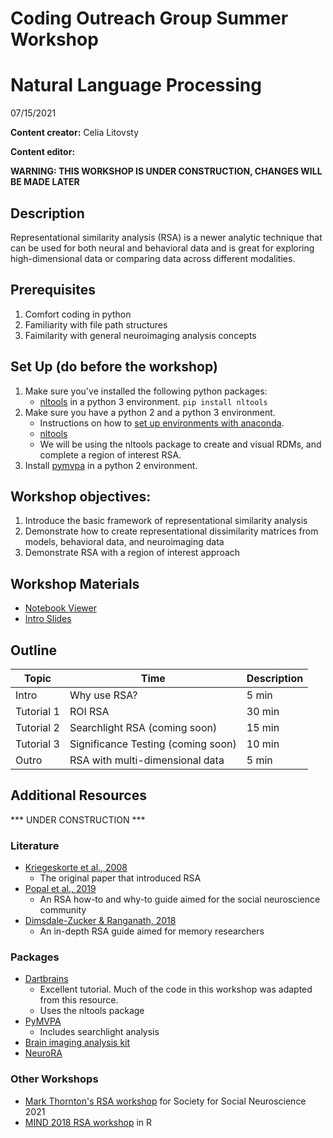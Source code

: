# Coding Outreach Group Summer Workshop
# Natural Language Processing
07/15/2021

__**Content creator:**__ Celia Litovsty

__**Content editor:**__ 

**WARNING: THIS WORKSHOP IS UNDER CONSTRUCTION, CHANGES WILL BE MADE LATER**

## Description
Representational similarity analysis (RSA) is a newer analytic technique that can be used for both neural and behavioral data and is great for exploring high-dimensional data or comparing data across different modalities.

## Prerequisites
1. Comfort coding in python
2. Familiarity with file path structures
3. Faimilarity with general neuroimaging analysis concepts

## Set Up (do before the workshop)
1. Make sure you've installed the following python packages:
    - [nltools](https://nltools.org/install.html) in a python 3 environment. `pip install nltools`
2. Make sure you have a python 2 and a python 3 environment.
    - Instructions on how to [set up environments with anaconda](https://docs.anaconda.com/anaconda/user-guide/tasks/switch-environment/).
    - [nltools](https://nltools.org/install.html) 
    - We will be using the nltools package to create and visual RDMs, and complete a region of interest RSA.
3. Install [pymvpa](pymvpa.org/installation.html) in a python 2 environment.
    
## Workshop objectives:
1. Introduce the basic framework of representational similarity analysis 
2. Demonstrate how to create representational dissimilarity matrices from models, behavioral data, and neuroimaging data
3. Demonstrate RSA with a region of interest approach

## Workshop Materials
- [Notebook Viewer](https://tu-coding-outreach-group.github.io/cog_summer_workshops_2021/rsa/index.html)
- [Intro Slides](https://github.com/TU-Coding-Outreach-Group/cog_summer_workshops_2021/blob/main/rsa/rsa_intro-COG2021.pdf)

## Outline
| Topic | Time | Description |
| --- | --- | --- |
| Intro | Why use RSA? | 5 min |
| Tutorial 1 | ROI RSA | 30 min |
| Tutorial 2 | Searchlight RSA (coming soon) | 15 min |
| Tutorial 3 | Significance Testing (coming soon) | 10 min |
| Outro | RSA with multi-dimensional data | 5 min |

## Additional Resources
*** UNDER CONSTRUCTION ***

### Literature
- [Kriegeskorte et al., 2008](https://www.frontiersin.org/articles/10.3389/neuro.06.004.2008/full?utm_source=FWEB&utm_medium=NBLOG&utm_campaign=ECO_10YA_top-research)
    - The original paper that introduced RSA
- [Popal et al., 2019](https://academic.oup.com/scan/article/14/11/1243/5693905)
    - An RSA how-to and why-to guide aimed for the social neuroscience community
- [Dimsdale-Zucker & Ranganath, 2018](http://hrz-website.s3.amazonaws.com/papers/dimsdale-zucker_ranganath_2018_published-chapter.pdf)
    - An in-depth RSA guide aimed for memory researchers

### Packages
- [Dartbrains](https://dartbrains.org/content/RSA.html)
    - Excellent tutorial. Much of the code in this workshop was adapted from this resource.
    - Uses the nltools package
- [PyMVPA](http://www.pymvpa.org/examples/rsa_fmri.html)
    - Includes searchlight analysis
- [Brain imaging analysis kit](https://brainiak.org/tutorials/06-rsa/)
- [NeuroRA](https://neurora.github.io/NeuroRA/)

### Other Workshops
- [Mark Thornton's RSA workshop](https://colab.research.google.com/drive/1UEtFr-oJisRzl8BmzbNdMZZ7-Of0gLcH?usp=sharing) for Society for Social Neuroscience 2021
- [MIND 2018 RSA workshop](https://github.com/markallenthornton/mind_2018/tree/master/tutorials/representational_similarity) in R


